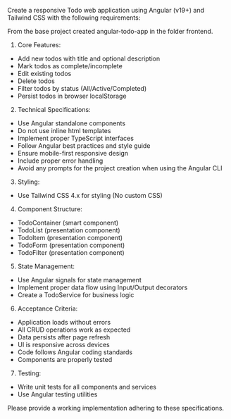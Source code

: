 Create a responsive Todo web application using Angular (v19+) and Tailwind CSS with the following requirements:

From the base project created angular-todo-app in the folder frontend.

1. Core Features:
- Add new todos with title and optional description
- Mark todos as complete/incomplete
- Edit existing todos
- Delete todos
- Filter todos by status (All/Active/Completed)
- Persist todos in browser localStorage

2. Technical Specifications:
- Use Angular standalone components
- Do not use inline html templates
- Implement proper TypeScript interfaces
- Follow Angular best practices and style guide
- Ensure mobile-first responsive design
- Include proper error handling
- Avoid any prompts for the project creation when using the Angular CLI

3. Styling:
- Use Tailwind CSS 4.x for styling (No custom CSS)

4. Component Structure:
- TodoContainer (smart component)
- TodoList (presentation component)
- TodoItem (presentation component)
- TodoForm (presentation component)
- TodoFilter (presentation component)

5. State Management:
- Use Angular signals for state management
- Implement proper data flow using Input/Output decorators
- Create a TodoService for business logic

6. Acceptance Criteria:
- Application loads without errors
- All CRUD operations work as expected
- Data persists after page refresh
- UI is responsive across devices
- Code follows Angular coding standards
- Components are properly tested

7. Testing:
- Write unit tests for all components and services
- Use Angular testing utilities

Please provide a working implementation adhering to these specifications.